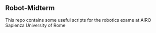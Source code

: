 ## Robot-Midterm

This repo contains some useful scripts for the robotics exame at AIRO Sapienza University of Rome
